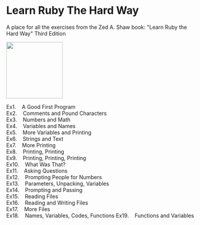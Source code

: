 # Learn Ruby The Hard Way
A place for all the exercises from the Zed A. Shaw book: "Learn Ruby the Hard Way" Third Edition

[<img src="https://images-na.ssl-images-amazon.com/images/I/514%2BuJSdhhL._SY344_BO1,204,203,200_.jpg" width=150>](https://www.amazon.co.uk/Learn-Ruby-Hard-Way-Computational/dp/032188499X)

Ex1.&nbsp;&nbsp;&nbsp;&nbsp;A Good First Program\
Ex2.&nbsp;&nbsp;&nbsp;&nbsp;Comments and Pound Characters\
Ex3.&nbsp;&nbsp;&nbsp;&nbsp;Numbers and Math\
Ex4.&nbsp;&nbsp;&nbsp;&nbsp;Variables and Names\
Ex5.&nbsp;&nbsp;&nbsp;&nbsp;More Variables and Printing\
Ex6.&nbsp;&nbsp;&nbsp;&nbsp;Strings and Text\
Ex7.&nbsp;&nbsp;&nbsp;&nbsp;More Printing\
Ex8.&nbsp;&nbsp;&nbsp;&nbsp;Printing, Printing\
Ex9.&nbsp;&nbsp;&nbsp;&nbsp;Printing, Printing, Printing\
Ex10.&nbsp;&nbsp;&nbsp;&nbsp;What Was That?\
Ex11.&nbsp;&nbsp;&nbsp;&nbsp;Asking Questions\
Ex12.&nbsp;&nbsp;&nbsp;&nbsp;Prompting People for Numbers\
Ex13.&nbsp;&nbsp;&nbsp;&nbsp;Parameters, Unpacking, Variables\
Ex14.&nbsp;&nbsp;&nbsp;&nbsp;Prompting and Passing\
Ex15.&nbsp;&nbsp;&nbsp;&nbsp;Reading Files\
Ex16.&nbsp;&nbsp;&nbsp;&nbsp;Reading and Writing Files\
Ex17.&nbsp;&nbsp;&nbsp;&nbsp;More Files\
Ex18.&nbsp;&nbsp;&nbsp;&nbsp;Names, Variables, Codes, Functions
Ex19.&nbsp;&nbsp;&nbsp;&nbsp;Functions and Variables
